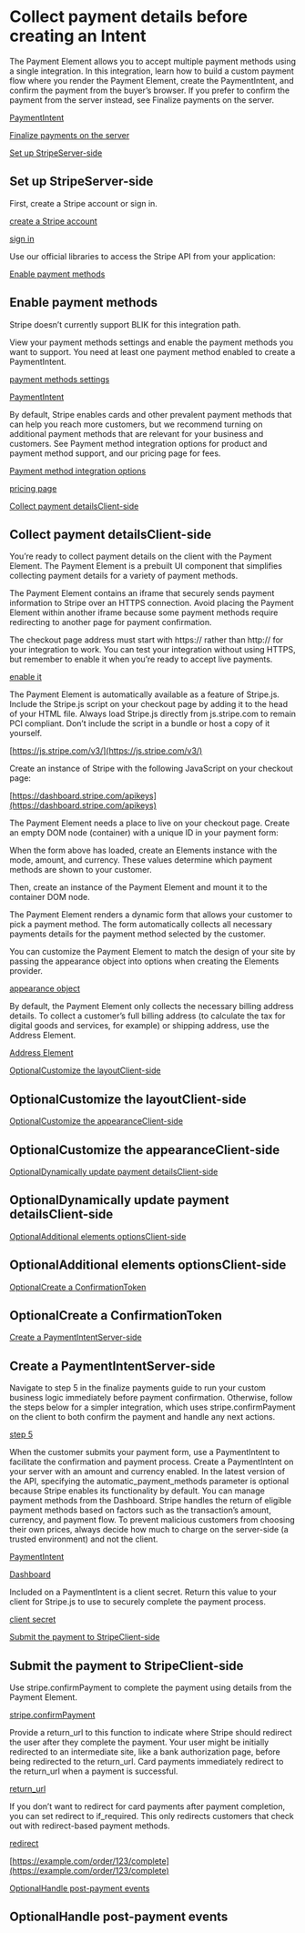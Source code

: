 # Collect payment details before creating an Intent

The Payment Element allows you to accept multiple payment methods using a single integration. In this integration, learn how to build a custom payment flow where you render the Payment Element, create the PaymentIntent, and confirm the payment from the buyer’s browser. If you prefer to confirm the payment from the server instead, see Finalize payments on the server.

[PaymentIntent](/payments/payment-intents)

[Finalize payments on the server](/payments/finalize-payments-on-the-server)

[Set up StripeServer-side](#set-up-stripe)

## Set up StripeServer-side

First, create a Stripe account or sign in.

[create a Stripe account](https://dashboard.stripe.com/register)

[sign in](https://dashboard.stripe.com/login)

Use our official libraries to access the Stripe API from your application:

[Enable payment methods](#enable-payment-methods)

## Enable payment methods

Stripe doesn’t currently support BLIK for this integration path.

View your payment methods settings and enable the payment methods you want to support. You need at least one payment method enabled to create a PaymentIntent.

[payment methods settings](https://dashboard.stripe.com/settings/payment_methods)

[PaymentIntent](/payments/payment-intents)

By default, Stripe enables cards and other prevalent payment methods that can help you reach more customers, but we recommend turning on additional payment methods that are relevant for your business and customers. See Payment method integration options for product and payment method support, and our pricing page for fees.

[Payment method integration options](/payments/payment-methods/integration-options#payment-method-product-support)

[pricing page](https://stripe.com/pricing/local-payment-methods)

[Collect payment detailsClient-side](#web-collect-payment-details)

## Collect payment detailsClient-side

You’re ready to collect payment details on the client with the Payment Element. The Payment Element is a prebuilt UI component that simplifies collecting payment details for a variety of payment methods.

The Payment Element contains an iframe that securely sends payment information to Stripe over an HTTPS connection. Avoid placing the Payment Element within another iframe because some payment methods require redirecting to another page for payment confirmation.

The checkout page address must start with https:// rather than http:// for your integration to work. You can test your integration without using HTTPS, but remember to enable it when you’re ready to accept live payments.

[enable it](/security/guide#tls)

The Payment Element is automatically available as a feature of Stripe.js. Include the Stripe.js script on your checkout page by adding it to the head of your HTML file. Always load Stripe.js directly from js.stripe.com to remain PCI compliant. Don’t include the script in a bundle or host a copy of it yourself.

[https://js.stripe.com/v3/](https://js.stripe.com/v3/)

Create an instance of Stripe with the following JavaScript on your checkout page:

[https://dashboard.stripe.com/apikeys](https://dashboard.stripe.com/apikeys)

The Payment Element needs a place to live on your checkout page. Create an empty DOM node (container) with a unique ID in your payment form:

When the form above has loaded, create an Elements instance with the mode, amount, and currency. These values determine which payment methods are shown to your customer.

Then, create an instance of the Payment Element and mount it to the container DOM node.

The Payment Element renders a dynamic form that allows your customer to pick a payment method. The form automatically collects all necessary payments details for the payment method selected by the customer.

You can customize the Payment Element to match the design of your site by passing the appearance object into options when creating the Elements provider.

[appearance object](/elements/appearance-api)

By default, the Payment Element only collects the necessary billing address details. To collect a customer’s full billing address (to calculate the tax for digital goods and services, for example) or shipping address, use the Address Element.

[Address Element](/elements/address-element)

[OptionalCustomize the layoutClient-side](#customize-layout)

## OptionalCustomize the layoutClient-side

[OptionalCustomize the appearanceClient-side](#customize-appearance)

## OptionalCustomize the appearanceClient-side

[OptionalDynamically update payment detailsClient-side](#dynamic-updates)

## OptionalDynamically update payment detailsClient-side

[OptionalAdditional elements optionsClient-side](#additional-options)

## OptionalAdditional elements optionsClient-side

[OptionalCreate a ConfirmationToken](#create-ct)

## OptionalCreate a ConfirmationToken

[Create a PaymentIntentServer-side](#create-intent)

## Create a PaymentIntentServer-side

Navigate to step 5 in the finalize payments guide to run your custom business logic immediately before payment confirmation. Otherwise, follow the steps below for a simpler integration, which uses stripe.confirmPayment on the client to both confirm the payment and handle any next actions.

[step 5](/payments/finalize-payments-on-the-server?platform=web&type=payment#submit-payment)

When the customer submits your payment form, use a PaymentIntent to facilitate the confirmation and payment process. Create a PaymentIntent on your server with an amount and currency enabled. In the latest version of the API, specifying the automatic_payment_methods parameter is optional because Stripe enables its functionality by default. You can manage payment methods from the Dashboard. Stripe handles the return of eligible payment methods based on factors such as the transaction’s amount, currency, and payment flow. To prevent malicious customers from choosing their own prices, always decide how much to charge on the server-side (a trusted environment) and not the client.

[PaymentIntent](/payments/payment-intents)

[Dashboard](https://dashboard.stripe.com/settings/payment_methods)

Included on a PaymentIntent is a client secret. Return this value to your client for Stripe.js to use to securely complete the payment process.

[client secret](/api/payment_intents/object#payment_intent_object-client_secret)

[Submit the payment to StripeClient-side](#submit-the-payment)

## Submit the payment to StripeClient-side

Use stripe.confirmPayment to complete the payment using details from the Payment Element.

[stripe.confirmPayment](/js/payment_intents/confirm_payment)

Provide a return_url to this function to indicate where Stripe should redirect the user after they complete the payment. Your user might be initially redirected to an intermediate site, like a bank authorization page, before being redirected to the return_url. Card payments immediately redirect to the return_url when a payment is successful.

[return_url](/api/payment_intents/create#create_payment_intent-return_url)

If you don’t want to redirect for card payments after payment completion, you can set redirect to if_required. This only redirects customers that check out with redirect-based payment methods.

[redirect](/js/payment_intents/confirm_payment#confirm_payment_intent-options-redirect)

[https://example.com/order/123/complete](https://example.com/order/123/complete)

[OptionalHandle post-payment events](#web-fulfillment)

## OptionalHandle post-payment events
